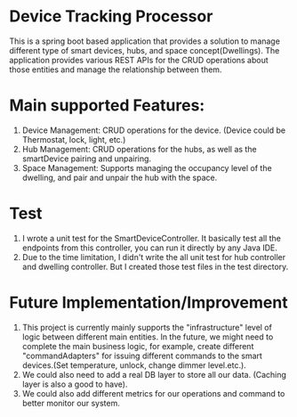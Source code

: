 # Device Tracking Processor

This is a spring boot based application that provides a solution to manage different type of smart devices, hubs, 
and space concept(Dwellings). The application provides various REST APIs for the CRUD operations about those entities
and manage the relationship between them.

# Main supported Features:
1. Device Management: CRUD operations for the device. (Device could be Thermostat, lock, light, etc.)
2. Hub Management: CRUD operations for the hubs, as well as the smartDevice pairing and unpairing.
3. Space Management: Supports managing the occupancy level of the dwelling, and pair and unpair the hub with the space.

# Test
1. I wrote a unit test for the SmartDeviceController. It basically test all the endpoints from this controller, you can run
   it directly by any Java IDE.
2. Due to the time limitation, I didn't write the all unit test for hub controller and dwelling controller. But I created those
    test files in the test directory.

# Future Implementation/Improvement
1. This project is currently mainly supports the "infrastructure" level of logic between different main 
   entities. In the future, we might need to complete the main business logic, for example, create different "commandAdapters"
   for issuing different commands to the smart devices.(Set temperature, unlock, change dimmer level.etc.).
2. We could also need to add a real DB layer to store all our data. (Caching layer is also a good to have).
3. We could also add different metrics for our operations and command to better monitor our system.